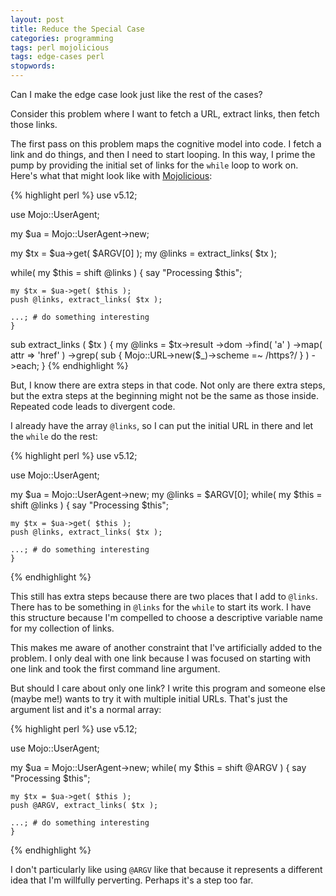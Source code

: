 ```yaml
---
layout: post
title: Reduce the Special Case
categories: programming
tags: perl mojolicious
tags: edge-cases perl
stopwords:
---
```


Can I make the edge case look just like the rest of the cases?

<!--more-->

Consider this problem where I want to fetch a URL, extract links, then fetch those links.

The first pass on this problem maps the cognitive model into code. I fetch a link and do things, and then I need to start looping. In this way, I prime the pump by providing the initial set of links for the `while` loop to work on. Here's what that might look like with [Mojolicious](http://mojolicious.org):

{% highlight perl %}
use v5.12;

use Mojo::UserAgent;

my $ua = Mojo::UserAgent->new;

my $tx = $ua->get( $ARGV[0] );
my @links = extract_links( $tx );

while( my $this = shift @links ) {
    say "Processing $this";

    my $tx = $ua->get( $this );
    push @links, extract_links( $tx );

    ...; # do something interesting
    }

sub extract_links ( $tx ) {
    my @links = $tx->result
        ->dom
        ->find( 'a' )
        ->map( attr => 'href' )
        ->grep( sub { Mojo::URL->new($_)->scheme =~ /https?/ } )
        ->each;
    }
{% endhighlight %}

But, I know there are extra steps in that code. Not only are there extra steps, but the extra steps at the beginning might not be the same as those inside. Repeated code leads to divergent code.

I already have the array `@links`, so I can put the initial URL in there and let the `while` do the rest:

{% highlight perl %}
use v5.12;

use Mojo::UserAgent;

my $ua = Mojo::UserAgent->new;
my @links = $ARGV[0];
while( my $this = shift @links ) {
    say "Processing $this";

    my $tx = $ua->get( $this );
    push @links, extract_links( $tx );

    ...; # do something interesting
    }

{% endhighlight %}

This still has extra steps because there are two places that I add to `@links`. There has to be something in `@links` for the `while` to start its work. I have this structure because I'm compelled to choose a descriptive variable name for my collection of links.

This makes me aware of another constraint that I've artificially added to the problem. I only deal with one link because I was focused on starting with one link and took the first command line argument.

But should I care about only one link? I write this program and someone else (maybe me!) wants to try it with multiple initial URLs. That's just the argument list and it's a normal array:

{% highlight perl %}
use v5.12;

use Mojo::UserAgent;

my $ua = Mojo::UserAgent->new;
while( my $this = shift @ARGV ) {
    say "Processing $this";

    my $tx = $ua->get( $this );
    push @ARGV, extract_links( $tx );

    ...; # do something interesting
    }

{% endhighlight %}

I don't particularly like using `@ARGV` like that because it represents a different idea that I'm willfully perverting. Perhaps it's a step too far.
